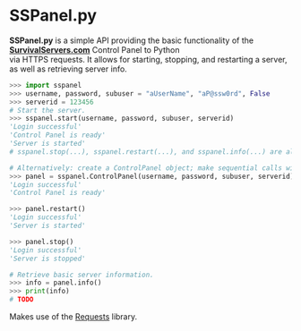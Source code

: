 # SSPanel.py

**SSPanel.py** is a simple API providing the basic functionality of the **[SurvivalServers.com](https://www.survivalservers.com/)** Control Panel to Python  
via HTTPS requests. It allows for starting, stopping, and restarting a server, as well as retrieving server info.  

```python
>>> import sspanel
>>> username, password, subuser = "aUserName", "aP@ssw0rd", False
>>> serverid = 123456
# Start the server. 
>>> sspanel.start(username, password, subuser, serverid)
'Login successful'
'Control Panel is ready'
'Server is started'
# sspanel.stop(...), sspanel.restart(...), and sspanel.info(...) are also available.

# Alternatively: create a ControlPanel object; make sequential calls with the same server. 
>>> panel = sspanel.ControlPanel(username, password, subuser, serverid)
'Login successful'
'Control Panel is ready'

>>> panel.restart()
'Login successful'
'Server is started'

>>> panel.stop()
'Login successful'
'Server is stopped'

# Retrieve basic server information.
>>> info = panel.info()
>>> print(info)
# TODO

```

Makes use of the [Requests](https://github.com/psf/requests) library.
